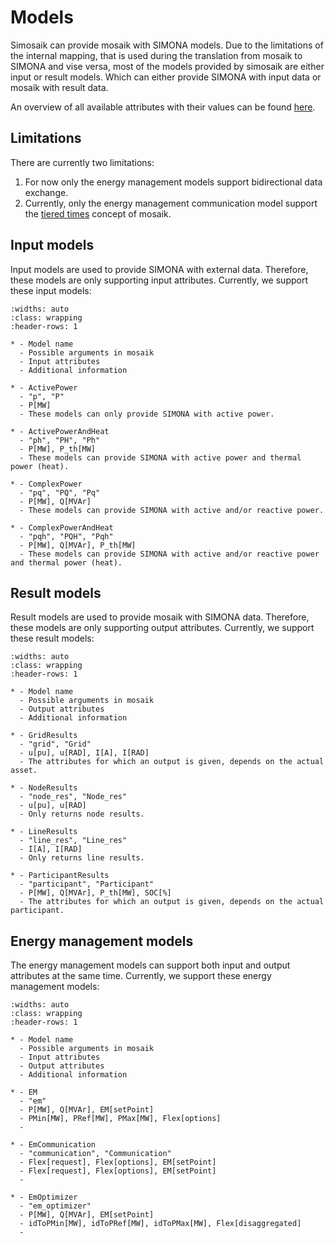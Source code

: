 # Models

Simosaik can provide mosaik with SIMONA models. Due to the limitations of the internal mapping, that is used during the
translation from mosaik to SIMONA and vise versa, most of the models provided by simosaik are either input or result models.
Which can either provide SIMONA with input data or mosaik with result data.

An overview of all available attributes with their values can be found [here](/attributes).


## Limitations

There are currently two limitations:

1. For now only the energy management models support bidirectional data exchange.
2. Currently, only the energy management communication model support the [tiered times](https://mosaik.readthedocs.io/en/latest/explanations/tiered-time.html)
concept of mosaik.


## Input models

Input models are used to provide SIMONA with external data. Therefore, these models are only supporting input attributes.
Currently, we support these input models:

```{list-table}
:widths: auto
:class: wrapping
:header-rows: 1

* - Model name
  - Possible arguments in mosaik
  - Input attributes
  - Additional information

* - ActivePower
  - "p", "P"
  - P[MW]
  - These models can only provide SIMONA with active power.

* - ActivePowerAndHeat
  - "ph", "PH", "Ph"
  - P[MW], P_th[MW]
  - These models can provide SIMONA with active power and thermal power (heat).

* - ComplexPower
  - "pq", "PQ", "Pq"
  - P[MW], Q[MVAr]
  - These models can provide SIMONA with active and/or reactive power.

* - ComplexPowerAndHeat
  - "pqh", "PQH", "Pqh"
  - P[MW], Q[MVAr], P_th[MW]
  - These models can provide SIMONA with active and/or reactive power and thermal power (heat).
```

## Result models

Result models are used to provide mosaik with SIMONA data. Therefore, these models are only supporting output attributes.
Currently, we support these result models:

```{list-table}
:widths: auto
:class: wrapping
:header-rows: 1

* - Model name
  - Possible arguments in mosaik
  - Output attributes
  - Additional information

* - GridResults
  - "grid", "Grid"
  - u[pu], u[RAD], I[A], I[RAD]
  - The attributes for which an output is given, depends on the actual asset.

* - NodeResults
  - "node_res", "Node_res"
  - u[pu], u[RAD]
  - Only returns node results.

* - LineResults
  - "line_res", "Line_res"
  - I[A], I[RAD]
  - Only returns line results.

* - ParticipantResults
  - "participant", "Participant"
  - P[MW], Q[MVAr], P_th[MW], SOC[%]
  - The attributes for which an output is given, depends on the actual participant.
```

## Energy management models

The energy management models can support both input and output attributes at the same time. Currently, we support these
energy management models:

```{list-table}
:widths: auto
:class: wrapping
:header-rows: 1

* - Model name
  - Possible arguments in mosaik
  - Input attributes
  - Output attributes
  - Additional information

* - EM
  - "em"
  - P[MW], Q[MVAr], EM[setPoint]
  - PMin[MW], PRef[MW], PMax[MW], Flex[options]
  -

* - EmCommunication
  - "communication", "Communication"
  - Flex[request], Flex[options], EM[setPoint]
  - Flex[request], Flex[options], EM[setPoint]
  -
  
* - EmOptimizer
  - "em_optimizer"
  - P[MW], Q[MVAr], EM[setPoint]
  - idToPMin[MW], idToPRef[MW], idToPMax[MW], Flex[disaggregated]
  -
```
